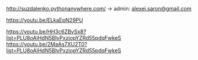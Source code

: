 http://suzdalenko.pythonanywhere.com/ -> admin: alexei.saron@gmail.com

https://youtu.be/ELkaEpN29PU



















https://youtu.be/HH3c6ZBvSx8?list=PLU8oAlHdN5BlvPxziopYZRd55pdqFwkeS
https://youtu.be/2MaAs7XU2T0?list=PLU8oAlHdN5BlvPxziopYZRd55pdqFwkeS